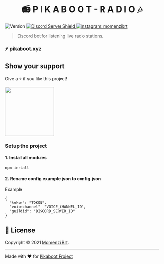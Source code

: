 <h1 align="center">📻 P I K A B O O T - R A D I O 🎶</h1>
<p>
  <img alt="Version" src="https://img.shields.io/badge/version-v1.0.0-blue.svg?cacheSeconds=2592000" />
  <a href="https://discord.gg/BCeds9gZDQ">
      <img src="https://discordapp.com/api/guilds/524184782289109002/embed.png" alt="Discord Server Shield"/>
  </a>
  <a href="https://instagram.com/momenzibrt">
    <img alt="instagram: momenzibrt" src="https://img.shields.io/badge/INSTAGRAM-momenzibrt-red" target="_blank" />
  </a>
</p>

> Discord bot for listening live radio stations.

### ⚡ [pikaboot.xyz](https://pikaboot.xyz)

## Show your support

Give a ⭐️ if you like this project!

<a href="https://www.patreon.com/Momenzi">
  <img src="https://c5.patreon.com/external/logo/become_a_patron_button@2x.png" width="160">
</a>

### Setup the project

#### 1. Install all modules

```ssh
npm install
```
#### 2. Rename config.example.json to config.json

Example
```ssh
{
  "token": "TOKEN",
  "voicechannel": "VOICE_CHANNEL_ID",
  "guildid": "DISCORD_SERVER_ID"
}
```
## 📝 License

Copyright © 2021 [Momenzi Brt](https://github.com/Momenzi).<br />

***
Made with ❤️ for [Pikaboot Project](https://pikaboot.xyz)
